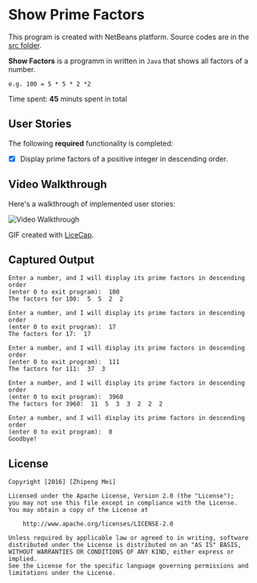 # Show Prime Factors

This program is created with NetBeans platform. Source codes are in the [src folder](/src).

**Show Factors** is a programm in written in `Java` that shows all factors of a number.
    
    e.g. 100 = 5 * 5 * 2 *2

Time spent: **45** minuts spent in total

## User Stories

The following **required** functionality is completed:

- [x] Display prime factors of a positive integer in descending order.

## Video Walkthrough 

Here's a walkthrough of implemented user stories:

<img src='http://i.imgur.com/eu3Ryfq.gif' title='Video Walkthrough' width='' alt='Video Walkthrough' />

GIF created with [LiceCap](http://www.cockos.com/licecap/).

## Captured Output
    Enter a number, and I will display its prime factors in descending order 
    (enter 0 to exit program):  100
    The factors for 100:  5  5  2  2
    
    Enter a number, and I will display its prime factors in descending order 
    (enter 0 to exit program):  17
    The factors for 17:  17
    
    Enter a number, and I will display its prime factors in descending order 
    (enter 0 to exit program):  111
    The factors for 111:  37  3
    
    Enter a number, and I will display its prime factors in descending order 
    (enter 0 to exit program):  3960
    The factors for 3960:  11  5  3  3  2  2  2
    
    Enter a number, and I will display its prime factors in descending order 
    (enter 0 to exit program):  0
    Goodbye!

## License

    Copyright [2016] [Zhipeng Mei]

    Licensed under the Apache License, Version 2.0 (the "License");
    you may not use this file except in compliance with the License.
    You may obtain a copy of the License at

        http://www.apache.org/licenses/LICENSE-2.0

    Unless required by applicable law or agreed to in writing, software
    distributed under the License is distributed on an "AS IS" BASIS,
    WITHOUT WARRANTIES OR CONDITIONS OF ANY KIND, either express or implied.
    See the License for the specific language governing permissions and
    limitations under the License.
